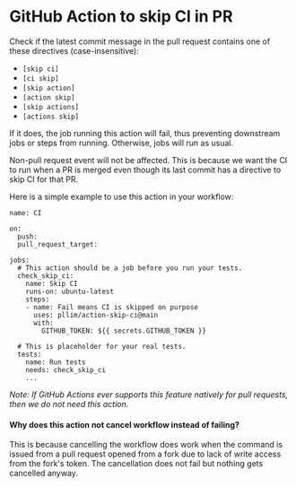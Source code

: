 # GitHub Action to skip CI in PR

Check if the latest commit message in the pull request contains one of
these directives (case-insensitive):

* `[skip ci]`
* `[ci skip]`
* `[skip action]`
* `[action skip]`
* `[skip actions]`
* `[actions skip]`

If it does, the job running this action will fail, thus preventing
downstream jobs or steps from running. Otherwise, jobs will run as usual.

Non-pull request event will not be affected. This is because we want the CI
to run when a PR is merged even though its last commit has a directive to
skip CI for that PR.

Here is a simple example to use this action in your workflow:

```
name: CI

on:
  push:
  pull_request_target:

jobs:
  # This action should be a job before you run your tests.
  check_skip_ci:
    name: Skip CI
    runs-on: ubuntu-latest
    steps:
    - name: Fail means CI is skipped on purpose
      uses: pllim/action-skip-ci@main
      with:
        GITHUB_TOKEN: ${{ secrets.GITHUB_TOKEN }}

  # This is placeholder for your real tests.
  tests:
    name: Run tests
    needs: check_skip_ci
    ...
```

*Note: If GitHub Actions ever supports this feature natively for pull requests, then we do not need this action.*

#### Why does this action not cancel workflow instead of failing?

This is because cancelling the workflow does work when the command
is issued from a pull request opened from a fork due to lack of
write access from the fork's token. The cancellation does not
fail but nothing gets cancelled anyway.
